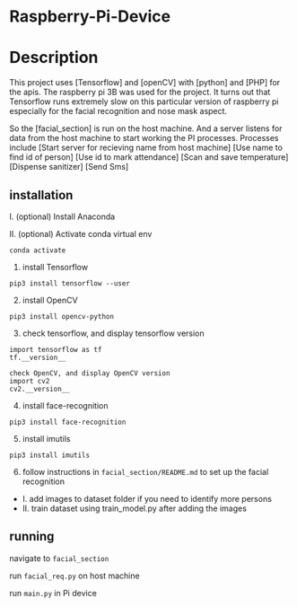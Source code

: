 # Raspberry-Pi-Device

# Description
This project uses [Tensorflow] and [openCV] with [python] and [PHP] for the apis.
The raspberry pi 3B was used for the project. It turns out that Tensorflow runs extremely slow on this particular version of raspberry pi
especially for the facial recognition and nose mask aspect.

So the [facial_section] is run on the host machine. And a server listens for data from the host machine to start working the PI processes.
Processes include
[Start server for recieving name from host machine]
[Use name to find id of person]
[Use id to mark attendance]
[Scan and save temperature]
[Dispense sanitizer]
[Send Sms]


## installation
I. (optional) Install Anaconda

II. (optional)
Activate conda virtual env
```
conda activate
```

1. install Tensorflow
```
pip3 install tensorflow --user
```
 
2. install OpenCV
```
pip3 install opencv-python
```

3. check tensorflow, and display tensorflow version
```
import tensorflow as tf
tf.__version__

check OpenCV, and display OpenCV version
import cv2
cv2.__version__
```

4. install face-recognition
```
pip3 install face-recognition
```

5. install imutils
```
pip3 install imutils
```

6. follow instructions in `facial_section/README.md` to set up the facial recognition
- I. add images to dataset folder if you need to identify more persons
- II. train dataset using train_model.py after adding the images

## running
navigate to `facial_section`

run ```facial_req.py``` on host machine

run ```main.py``` in Pi device




